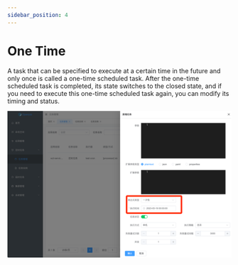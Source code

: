 ```yaml
---
sidebar_position: 4
---
```


# One Time

A task that can be specified to execute at a certain time in the future and only once is called a one-time scheduled task. After the one-time scheduled task is completed, its state switches to the closed state, and if you need to execute this one-time scheduled task again, you can modify its timing and status.

![Demo](assets/one-time/demo.png)